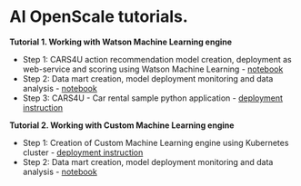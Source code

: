 # AI OpenScale tutorials.

**Tutorial 1. Working with Watson Machine Learning engine** 
- Step 1: CARS4U action recommendation model creation, deployment as web-service and scoring using Watson Machine Learning - [notebook](https://github.com/pmservice/ai-openscale-tutorials/blob/master/notebooks/CARS4U%20action%20recommendation%20-%20model.ipynb)
- Step 2: Data mart creation, model deployment monitoring and data analysis - [notebook](https://github.com/pmservice/ai-openscale-tutorials/blob/master/notebooks/AI%20OpenScale%20and%20Custom%20ML%20Engine.ipynb)
- Step 3: CARS4U - Car rental sample python application - [deployment instruction](https://github.com/pmservice/ai-openscale-tutorials/tree/master/applications/cars-4-you) 


**Tutorial 2. Working with Custom Machine Learning engine**
- Step 1: Creation of Custom Machine Learning engine using Kubernetes cluster - [deployment instruction](https://github.com/pmservice/ai-openscale-tutorials/tree/master/applications/custom-ml-engine)
- Step 2: Data mart creation, model deployment monitoring and data analysis - [notebook](https://github.com/pmservice/ai-openscale-tutorials/blob/master/notebooks/AI%20OpenScale%20and%20Custom%20ML%20Engine.ipynb)
